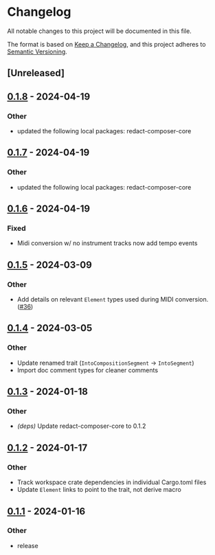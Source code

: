# Changelog
All notable changes to this project will be documented in this file.

The format is based on [Keep a Changelog](https://keepachangelog.com/en/1.0.0/),
and this project adheres to [Semantic Versioning](https://semver.org/spec/v2.0.0.html).

## [Unreleased]

## [0.1.8](https://github.com/dousto/redact-composer/compare/redact-composer-midi-v0.1.7...redact-composer-midi-v0.1.8) - 2024-04-19

### Other
- updated the following local packages: redact-composer-core

## [0.1.7](https://github.com/dousto/redact-composer/compare/redact-composer-midi-v0.1.6...redact-composer-midi-v0.1.7) - 2024-04-19

### Other
- updated the following local packages: redact-composer-core

## [0.1.6](https://github.com/dousto/redact-composer/compare/redact-composer-midi-v0.1.5...redact-composer-midi-v0.1.6) - 2024-04-19

### Fixed
- Midi conversion w/ no instrument tracks now add tempo events

## [0.1.5](https://github.com/dousto/redact-composer/compare/redact-composer-midi-v0.1.4...redact-composer-midi-v0.1.5) - 2024-03-09

### Other
- Add details on relevant `Element` types used during MIDI conversion. ([#36](https://github.com/dousto/redact-composer/pull/36))

## [0.1.4](https://github.com/dousto/redact-composer/compare/redact-composer-midi-v0.1.3...redact-composer-midi-v0.1.4) - 2024-03-05

### Other
- Update renamed trait (`IntoCompositionSegment` -> `IntoSegment`)
- Import doc comment types for cleaner comments

## [0.1.3](https://github.com/dousto/redact-composer/compare/redact-composer-midi-v0.1.2...redact-composer-midi-v0.1.3) - 2024-01-18

### Other
- *(deps)* Update redact-composer-core to 0.1.2

## [0.1.2](https://github.com/dousto/redact-composer/compare/redact-composer-midi-v0.1.1...redact-composer-midi-v0.1.2) - 2024-01-17

### Other
- Track workspace crate dependencies in individual Cargo.toml files
- Update `Element` links to point to the trait, not derive macro

## [0.1.1](https://github.com/dousto/redact-composer/compare/redact-composer-midi-v0.1.0...redact-composer-midi-v0.1.1) - 2024-01-16

### Other
- release
